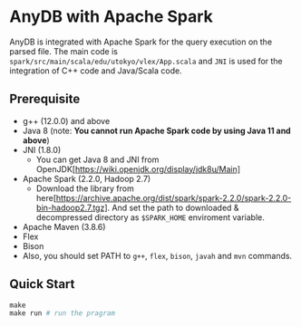 # AnyDB with Apache Spark

AnyDB is integrated with Apache Spark for the query execution on the parsed file. The main code is `spark/src/main/scala/edu/utokyo/vlex/App.scala` and `JNI` is used for the integration of C++ code and Java/Scala code.

## Prerequisite

- g++ (12.0.0) and above
- Java 8 (note: **You cannot run Apache Spark code by using Java 11 and above**)
- JNI (1.8.0)
  - You can get Java 8 and JNI from OpenJDK[https://wiki.openjdk.org/display/jdk8u/Main]
- Apache Spark (2.2.0, Hadoop 2.7)
  - Download the library from here[https://archive.apache.org/dist/spark/spark-2.2.0/spark-2.2.0-bin-hadoop2.7.tgz]. And set the path to downloaded & decompressed directory as `$SPARK_HOME` enviroment variable. 
- Apache Maven (3.8.6)
- Flex
- Bison
- Also, you should set PATH to `g++`, `flex`, `bison`, `javah` and `mvn` commands.

## Quick Start

```Makefile
make
make run # run the pragram
```